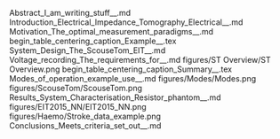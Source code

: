 Abstract_I_am_writing_stuff__.md
Introduction_Electrical_Impedance_Tomography_Electrical__.md
Motivation_The_optimal_measurement_paradigms__.md
begin_table_centering_caption_Example__.tex
System_Design_The_ScouseTom_EIT__.md
Voltage_recording_The_requirements_for__.md
figures/ST Overview/ST Overview.png
begin_table_centering_caption_Summary__.tex
Modes_of_operation_example_use__.md
figures/Modes/Modes.png
figures/ScouseTom/ScouseTom.png
Results_System_Characterisation_Resistor_phantom__.md
figures/EIT2015_NN/EIT2015_NN.png
figures/Haemo/Stroke_data_example.png
Conclusions_Meets_criteria_set_out__.md